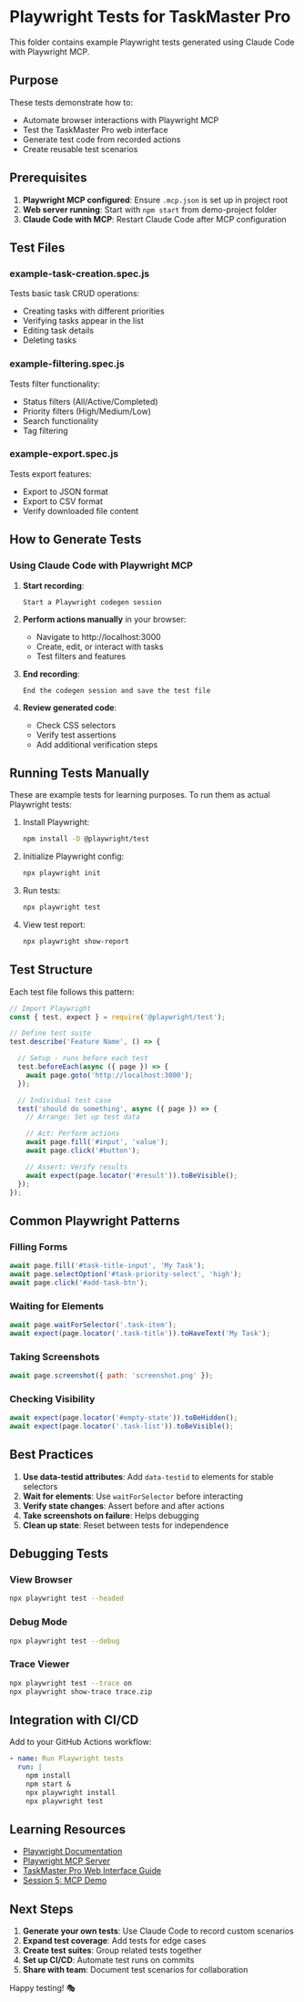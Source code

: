 # Playwright Tests for TaskMaster Pro

This folder contains example Playwright tests generated using Claude Code with Playwright MCP.

## Purpose

These tests demonstrate how to:
- Automate browser interactions with Playwright MCP
- Test the TaskMaster Pro web interface
- Generate test code from recorded actions
- Create reusable test scenarios

## Prerequisites

1. **Playwright MCP configured**: Ensure `.mcp.json` is set up in project root
2. **Web server running**: Start with `npm start` from demo-project folder
3. **Claude Code with MCP**: Restart Claude Code after MCP configuration

## Test Files

### example-task-creation.spec.js
Tests basic task CRUD operations:
- Creating tasks with different priorities
- Verifying tasks appear in the list
- Editing task details
- Deleting tasks

### example-filtering.spec.js
Tests filter functionality:
- Status filters (All/Active/Completed)
- Priority filters (High/Medium/Low)
- Search functionality
- Tag filtering

### example-export.spec.js
Tests export features:
- Export to JSON format
- Export to CSV format
- Verify downloaded file content

## How to Generate Tests

### Using Claude Code with Playwright MCP

1. **Start recording**:
   ```
   Start a Playwright codegen session
   ```

2. **Perform actions manually** in your browser:
   - Navigate to http://localhost:3000
   - Create, edit, or interact with tasks
   - Test filters and features

3. **End recording**:
   ```
   End the codegen session and save the test file
   ```

4. **Review generated code**:
   - Check CSS selectors
   - Verify test assertions
   - Add additional verification steps

## Running Tests Manually

These are example tests for learning purposes. To run them as actual Playwright tests:

1. Install Playwright:
   ```bash
   npm install -D @playwright/test
   ```

2. Initialize Playwright config:
   ```bash
   npx playwright init
   ```

3. Run tests:
   ```bash
   npx playwright test
   ```

4. View test report:
   ```bash
   npx playwright show-report
   ```

## Test Structure

Each test file follows this pattern:

```javascript
// Import Playwright
const { test, expect } = require('@playwright/test');

// Define test suite
test.describe('Feature Name', () => {

  // Setup - runs before each test
  test.beforeEach(async ({ page }) => {
    await page.goto('http://localhost:3000');
  });

  // Individual test case
  test('should do something', async ({ page }) => {
    // Arrange: Set up test data

    // Act: Perform actions
    await page.fill('#input', 'value');
    await page.click('#button');

    // Assert: Verify results
    await expect(page.locator('#result')).toBeVisible();
  });
});
```

## Common Playwright Patterns

### Filling Forms
```javascript
await page.fill('#task-title-input', 'My Task');
await page.selectOption('#task-priority-select', 'high');
await page.click('#add-task-btn');
```

### Waiting for Elements
```javascript
await page.waitForSelector('.task-item');
await expect(page.locator('.task-title')).toHaveText('My Task');
```

### Taking Screenshots
```javascript
await page.screenshot({ path: 'screenshot.png' });
```

### Checking Visibility
```javascript
await expect(page.locator('#empty-state')).toBeHidden();
await expect(page.locator('.task-list')).toBeVisible();
```

## Best Practices

1. **Use data-testid attributes**: Add `data-testid` to elements for stable selectors
2. **Wait for elements**: Use `waitForSelector` before interacting
3. **Verify state changes**: Assert before and after actions
4. **Take screenshots on failure**: Helps debugging
5. **Clean up state**: Reset between tests for independence

## Debugging Tests

### View Browser
```bash
npx playwright test --headed
```

### Debug Mode
```bash
npx playwright test --debug
```

### Trace Viewer
```bash
npx playwright test --trace on
npx playwright show-trace trace.zip
```

## Integration with CI/CD

Add to your GitHub Actions workflow:

```yaml
- name: Run Playwright tests
  run: |
    npm install
    npm start &
    npx playwright install
    npx playwright test
```

## Learning Resources

- [Playwright Documentation](https://playwright.dev)
- [Playwright MCP Server](https://github.com/executeautomation/playwright-mcp-server)
- [TaskMaster Pro Web Interface Guide](../WEB_INTERFACE.md)
- [Session 5: MCP Demo](../../05-model-context-protocol/demo.md)

## Next Steps

1. **Generate your own tests**: Use Claude Code to record custom scenarios
2. **Expand test coverage**: Add tests for edge cases
3. **Create test suites**: Group related tests together
4. **Set up CI/CD**: Automate test runs on commits
5. **Share with team**: Document test scenarios for collaboration

Happy testing! 🎭
